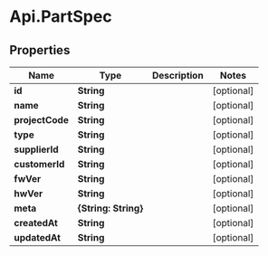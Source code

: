 # Api.PartSpec

## Properties

Name | Type | Description | Notes
------------ | ------------- | ------------- | -------------
**id** | **String** |  | [optional] 
**name** | **String** |  | [optional] 
**projectCode** | **String** |  | [optional] 
**type** | **String** |  | [optional] 
**supplierId** | **String** |  | [optional] 
**customerId** | **String** |  | [optional] 
**fwVer** | **String** |  | [optional] 
**hwVer** | **String** |  | [optional] 
**meta** | **{String: String}** |  | [optional] 
**createdAt** | **String** |  | [optional] 
**updatedAt** | **String** |  | [optional] 


